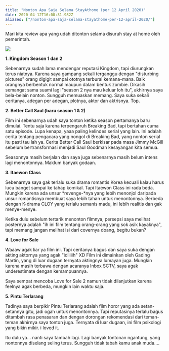 ```yaml
---
title: "Nonton Apa Saja Selama StayAthome (per 12 April 2020)"
date: 2020-04-12T16:00:31.982Z
aliases: ["/nonton-apa-saja-selama-stayathome-per-12-april-2020/"]
---
```

Mari kita review apa yang udah ditonton selama disuruh stay at home oleh pemerintah. 

![](/img/uploads/adad.jpeg)

**1. Kingdom Season 1 dan 2**

Sebenarnya sudah lama mendengar reputasi Kingdom, tapi diurungkan terus niatnya. Karena saya gampang sekali terganggu dengan "disturbing pictures" orang digigit sampai ototnya terburai kemana-mana. Baik orangnya berbentuk normal maupun dalam bentuk zombie. Dikasih semangat sama suami lagi "season 2 nya mau keluar loh itu", akhirnya saya bela-belain nonton. Sungguh memuaskan memang. Saya suka sekali ceritanya, adegan per adegan, plotnya, aktor dan aktrisnya. Top. 

**2. Better Call Saul (baru season 1 & 2)**

Film ini sebenarnya udah saya tonton ketika season pertamanya baru dimulai. Tentu saja karena terpengaruh Breaking Bad, tapi bertahan cuma satu episode. Lupa kenapa, yaaa paling kelindes serial yang lain. Ini adalah cerita tentang pengacara yang nongol di Breaking Bad, yang nonton serial itu pasti tau lah ya. Cerita Better Call Saul berkisar pada masa Jimmy McGill sebelum bertransformasi menjadi Saul Goodman kesayangan kita semua. 

Seasonnya masih berjalan dan saya juga sebenarnya masih belum intens lagi menontonnya. Maklum banyak godaan. 

**3. Itaewon Class**

Sebenarnya saya gak terlalu suka drama romantis Korea kecuali kalau harus lucu banget sampai ke tahap komikal. Tapi Itaewon Class ini rada beda. Mungkin karena ada unsur *revenge-*nya yang lebih menonjol daripada unsur romantisnya membuat saya lebih tahan untuk menontonnya. Berbeda dengan K-drama CLOY yang terlalu semanis madu, ini lebih realitis dan gak menye-menye. 

Ketika dulu sebelum tertarik menonton filmnya, persepsi saya melihat posternya adalah "ih ini film tentang orang-orang yang sok asik kayaknya", tapi memang jangan melihat isi dari covernya doang, begitu bukan?

**4. Love for Sale**

Waaaw agak liar ya film ini. Tapi ceritanya bagus dan saya suka dengan akting aktornya yang agak "idiiiiih" XD Film ini dimainkan oleh Gading Martin, yang di luar dugaan ternyata aktingnya lumayan juga. Mungkin karena masih terbawa dengan acaranya Inbox SCTV, saya agak underestimate dengan kemampuannya. 

Saya sempat mencoba Love for Sale 2 namun tidak dilanjutkan karena feelnya agak berbeda, mungkin lain waktu saja. 

**5. Pintu Terlarang**

Tadinya saya berpikir Pintu Terlarang adalah film horor yang ada setan-setannya gitu, jadi ogah untuk menontonnya. Tapi reputasinya terlalu bagus ditambah rasa penasaran dan dengan dorongan rekomendasi dari teman-teman akhirnya saya tonton juga. Ternyata di luar dugaan, ini film psikologi yang bikin mikir. i loved it. 

Itu dulu ya... nanti saya tambah lagi. Lagi banyak tontonan ngantung, yang nontonnya diselang seling terus. Sungguh tidak tabah kamu anak muda....
